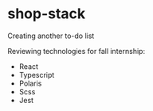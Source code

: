 # shop-stack
Creating another to-do list

Reviewing technologies for fall internship:

- React
- Typescript 
- Polaris 
- Scss
- Jest
